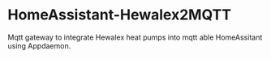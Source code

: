 # HomeAssistant-Hewalex2MQTT
Mqtt gateway to integrate Hewalex heat pumps into mqtt able HomeAssitant using Appdaemon.
